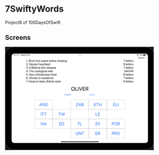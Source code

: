 # 7SwiftyWords
Project8 of 100DaysOfSwift

<h2 id="Screens">Screens</h2>
<p>
  <img height= "340"  src="https://github.com/deryacayiroglu/7SwiftyWords/blob/main/Screens/Screen1.png" />
</p>
